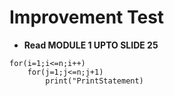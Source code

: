 # Improvement Test 

- **Read MODULE 1 UPTO SLIDE 25**

```algo
for(i=1;i<=n;i++)
    for(j=1;j<=n;j+1)
        print("PrintStatement)
```